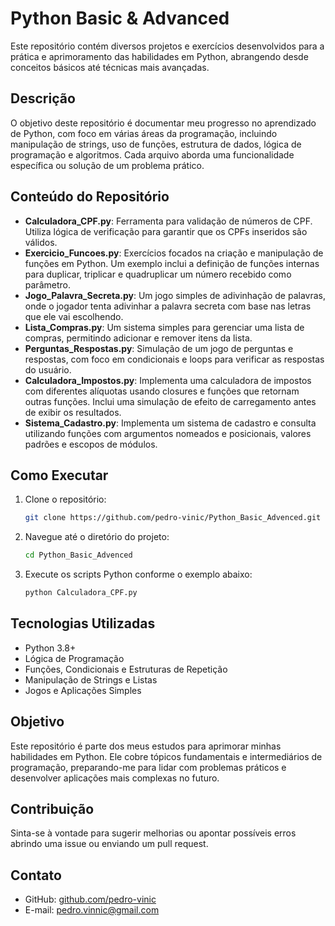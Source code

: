 # Python Basic & Advanced

Este repositório contém diversos projetos e exercícios desenvolvidos para a prática e aprimoramento das habilidades em Python, abrangendo desde conceitos básicos até técnicas mais avançadas.

## Descrição

O objetivo deste repositório é documentar meu progresso no aprendizado de Python, com foco em várias áreas da programação, incluindo manipulação de strings, uso de funções, estrutura de dados, lógica de programação e algoritmos. Cada arquivo aborda uma funcionalidade específica ou solução de um problema prático.

## Conteúdo do Repositório

- **Calculadora_CPF.py**: Ferramenta para validação de números de CPF. Utiliza lógica de verificação para garantir que os CPFs inseridos são válidos.
- **Exercicio_Funcoes.py**: Exercícios focados na criação e manipulação de funções em Python. Um exemplo inclui a definição de funções internas para duplicar, triplicar e quadruplicar um número recebido como parâmetro.
- **Jogo_Palavra_Secreta.py**: Um jogo simples de adivinhação de palavras, onde o jogador tenta adivinhar a palavra secreta com base nas letras que ele vai escolhendo.
- **Lista_Compras.py**: Um sistema simples para gerenciar uma lista de compras, permitindo adicionar e remover itens da lista.
- **Perguntas_Respostas.py**: Simulação de um jogo de perguntas e respostas, com foco em condicionais e loops para verificar as respostas do usuário.
- **Calculadora_Impostos.py**: Implementa uma calculadora de impostos com diferentes alíquotas usando closures e funções que retornam outras funções. Inclui uma simulação de efeito de carregamento antes de exibir os resultados.
- **Sistema_Cadastro.py**: Implementa um sistema de cadastro e consulta utilizando funções com argumentos nomeados e posicionais, valores padrões e escopos de módulos.

## Como Executar

1. Clone o repositório:

    ```bash
    git clone https://github.com/pedro-vinic/Python_Basic_Advenced.git
    ```

2. Navegue até o diretório do projeto:

    ```bash
    cd Python_Basic_Advenced
    ```

3. Execute os scripts Python conforme o exemplo abaixo:

    ```bash
    python Calculadora_CPF.py
    ```

## Tecnologias Utilizadas

- Python 3.8+
- Lógica de Programação
- Funções, Condicionais e Estruturas de Repetição
- Manipulação de Strings e Listas
- Jogos e Aplicações Simples

## Objetivo

Este repositório é parte dos meus estudos para aprimorar minhas habilidades em Python. Ele cobre tópicos fundamentais e intermediários de programação, preparando-me para lidar com problemas práticos e desenvolver aplicações mais complexas no futuro.

## Contribuição

Sinta-se à vontade para sugerir melhorias ou apontar possíveis erros abrindo uma issue ou enviando um pull request.

## Contato

- GitHub: [github.com/pedro-vinic](https://github.com/pedro-vinic)
- E-mail: pedro.vinnic@gmail.com
